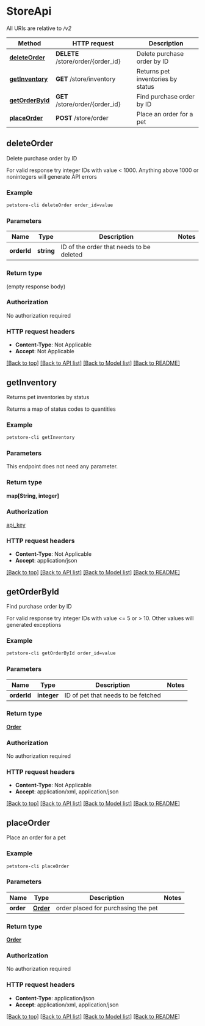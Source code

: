 # StoreApi

All URIs are relative to */v2*

Method | HTTP request | Description
------------- | ------------- | -------------
[**deleteOrder**](StoreApi.md#deleteOrder) | **DELETE** /store/order/{order_id} | Delete purchase order by ID
[**getInventory**](StoreApi.md#getInventory) | **GET** /store/inventory | Returns pet inventories by status
[**getOrderById**](StoreApi.md#getOrderById) | **GET** /store/order/{order_id} | Find purchase order by ID
[**placeOrder**](StoreApi.md#placeOrder) | **POST** /store/order | Place an order for a pet


## **deleteOrder**

Delete purchase order by ID

For valid response try integer IDs with value < 1000. Anything above 1000 or nonintegers will generate API errors

### Example
```bash
petstore-cli deleteOrder order_id=value
```

### Parameters

Name | Type | Description  | Notes
------------- | ------------- | ------------- | -------------
 **orderId** | **string** | ID of the order that needs to be deleted |

### Return type

(empty response body)

### Authorization

No authorization required

### HTTP request headers

 - **Content-Type**: Not Applicable
 - **Accept**: Not Applicable

[[Back to top]](#) [[Back to API list]](../README.md#documentation-for-api-endpoints) [[Back to Model list]](../README.md#documentation-for-models) [[Back to README]](../README.md)

## **getInventory**

Returns pet inventories by status

Returns a map of status codes to quantities

### Example
```bash
petstore-cli getInventory
```

### Parameters
This endpoint does not need any parameter.

### Return type

**map[String, integer]**

### Authorization

[api_key](../README.md#api_key)

### HTTP request headers

 - **Content-Type**: Not Applicable
 - **Accept**: application/json

[[Back to top]](#) [[Back to API list]](../README.md#documentation-for-api-endpoints) [[Back to Model list]](../README.md#documentation-for-models) [[Back to README]](../README.md)

## **getOrderById**

Find purchase order by ID

For valid response try integer IDs with value <= 5 or > 10. Other values will generated exceptions

### Example
```bash
petstore-cli getOrderById order_id=value
```

### Parameters

Name | Type | Description  | Notes
------------- | ------------- | ------------- | -------------
 **orderId** | **integer** | ID of pet that needs to be fetched |

### Return type

[**Order**](Order.md)

### Authorization

No authorization required

### HTTP request headers

 - **Content-Type**: Not Applicable
 - **Accept**: application/xml, application/json

[[Back to top]](#) [[Back to API list]](../README.md#documentation-for-api-endpoints) [[Back to Model list]](../README.md#documentation-for-models) [[Back to README]](../README.md)

## **placeOrder**

Place an order for a pet

### Example
```bash
petstore-cli placeOrder
```

### Parameters

Name | Type | Description  | Notes
------------- | ------------- | ------------- | -------------
 **order** | [**Order**](Order.md) | order placed for purchasing the pet |

### Return type

[**Order**](Order.md)

### Authorization

No authorization required

### HTTP request headers

 - **Content-Type**: application/json
 - **Accept**: application/xml, application/json

[[Back to top]](#) [[Back to API list]](../README.md#documentation-for-api-endpoints) [[Back to Model list]](../README.md#documentation-for-models) [[Back to README]](../README.md)

